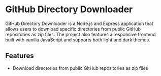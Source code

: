 # GitHub Directory Downloader

GitHub Directory Downloader is a Node.js and Express application that allows users to download specific directories from public GitHub repositories as zip files. The project also features a responsive frontend built with vanilla JavaScript and supports both light and dark themes.

## Features

- Download directories from public GitHub repositories as zip files
